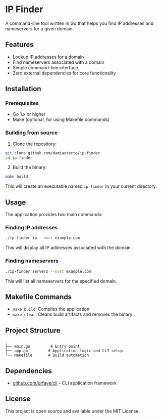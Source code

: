 # IP Finder

A command-line tool written in Go that helps you find IP addresses and nameservers for a given domain.

## Features

- Lookup IP addresses for a domain
- Find nameservers associated with a domain
- Simple command-line interface
- Zero external dependencies for core functionality

## Installation

### Prerequisites

- Go 1.x or higher
- Make (optional, for using Makefile commands)

### Building from source

1. Clone the repository:
```bash
git clone github.com/damiaoterto/ip-finder
cd ip-finder
```

2. Build the binary:
```bash
make build
```

This will create an executable named `ip-finder` in your current directory.

## Usage

The application provides two main commands:

### Finding IP addresses

```bash
./ip-finder ip --host example.com
```

This will display all IP addresses associated with the domain.

### Finding nameservers

```bash
./ip-finder servers --host example.com
```

This will list all nameservers for the specified domain.

## Makefile Commands

- `make build`: Compiles the application
- `make clear`: Cleans build artifacts and removes the binary

## Project Structure

```
.
├── main.go         # Entry point
├── app.go         # Application logic and CLI setup
└── Makefile       # Build automation
```

## Dependencies

- [github.com/urfave/cli](https://github.com/urfave/cli) - CLI application framework

## License

This project is open source and available under the MIT License.
